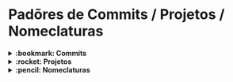 # Padõres de Commits / Projetos / Nomeclaturas

<details>
  <summary><b>:bookmark: Commits </b></summary>
  <br/>
  
 #### Tipo e Descrição:

O primeiro elemento do commit é o seu tipo, ele irá indicar um escopo sobre o que foi alterado ou adicionado. Os tipos que usamos são: chore, feat, style, docs, e test.

- `chore` - Commits do tipo chore indicam instalação ou remoção de dependências e configurações do projeto.
  
- `feat` - Commits do tipo feat indicam que seu trecho de código está criando, alterando ou deletando uma funcionalidade. 

- `style` - Commits do tipo style indicam que houveram alterações referentes a estilizações, adição de arquivos como imagens, vídeos ou documentos ao projeto.

- `docs` - Commits do tipo docs indicam que houveram mudanças na documentação da aplicação e no próprio README.

- `test` - Commits do tipo test são utilizados quando são realizadas alterações em arquivos de testes, seja criando, alterando ou excluindo testes em geral. (Não afeta o código fonte ou quaisquer funcionalidades do projeto)


#### Recomendações:

- Faça commits pequenos. (Modificar muitos arquivos e commitar de uma única vez pode ocasionar problemas na restauração caso tenha necessidade)
- Após o tipo descreva brevemente o que foi realizado no commit.
- Não commitar tarefas não concluídas ou com erros.
- Não commitar pastas e arquivos gerados automaticamentes como a node_modules.
- Não commitar informações sigilosas como: acesso a bancos de dados e tokens privados de serviços externos
- Não commitar diretamente na branch principal.
- Se for usar emojis no inicio da mensagem, utilize em todos os commits.

</details>

<details>
<summary><b>:rocket: Projetos </b></summary>
  <br/>
</details>

<details>
<summary><b>:pencil: Nomeclaturas </b></summary>
  <br/>
</details>
